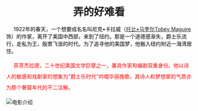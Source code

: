 <html>
<head>
<meta http-equiv="Content-Type" content="text/html; charset=utf-8">
<title>了不起的盖茨比</title>
</head>
<body>
<h1 style="text-align:center;">弄的好难看</h1>
    <p style="color:black; line-height:20px; text-indent:20px;">1922年的春天，一个想要成名名叫尼克•卡拉威（<a href="http://www.m1905.com/mdb/star/3316/">托比•马奎尔Tobey Maguire </a>饰）的作家，离开了美国中西部，来到了纽约。那是一个道德感渐失，爵士乐流行，走私为王，股票飞涨的时代。为了追寻他的美国梦，他搬入纽约附近一海湾居住。</p>
  <p style="color:red; line-height:30px; text-indent:20px" >菲茨杰拉德，二十世纪美国文学巨擘之一，兼具作家和编剧双重身份。他以诗人的敏感和戏剧家的想象为"爵士乐时代"吟唱华丽挽歌，其诗人和梦想家的气质亦为那个奢靡年代的不二注解。</p>
 <a herf="htt://www.baidu.com"><img src="http://img.mukewang.com/52da54ed0001ecfa04120172.jpg" title="电影介绍"> </a> 
</body>
</html
